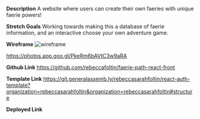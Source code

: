 **Description**
A website where users can create their own faeries with unique faerie powers!

**Stretch Goals**
Working towards making this a database of faerie information, and an interactive choose your own adventure game.

**Wireframe**
![wireframe](/faerie-path-react-front/src/Images/wireframe.png)

https://photos.app.goo.gl/PkeRm6bAVtC3w9aRA

**Github Link**
https://github.com/rebeccafoltin/faerie-path-react-front

**Template Link**
https://git.generalassemb.ly/rebeccasarahfoltin/react-auth-template?organization=rebeccasarahfoltin&organization=rebeccasarahfoltin#structure

**Deployed Link**
